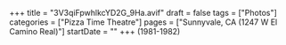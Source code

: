 +++
title = "3V3qiFpwhlkcYD2G_9Ha.avif"
draft = false
tags = ["Photos"]
categories = ["Pizza Time Theatre"]
pages = ["Sunnyvale, CA (1247 W El Camino Real)"]
startDate = ""
+++
(1981-1982)
